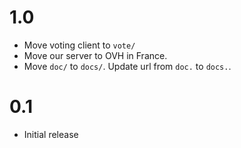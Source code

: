 # 1.0

- Move voting client to `vote/`
- Move our server to OVH in France.
- Move `doc/` to `docs/`. Update url from `doc.` to `docs.`.

# 0.1

- Initial release
